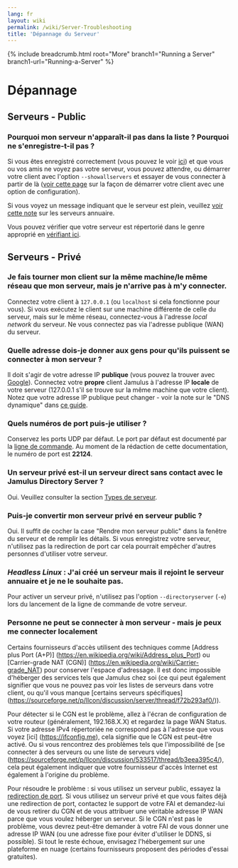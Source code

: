 ```yaml
---
lang: fr
layout: wiki
permalink: /wiki/Server-Troubleshooting
title: 'Dépannage du Serveur'
---
```


{% include breadcrumb.html root="More" branch1="Running a Server" branch1-url="Running-a-Server" %}

# Dépannage

## Serveurs - Public

### Pourquoi mon serveur n'apparaît-il pas dans la liste ? Pourquoi ne s'enregistre-t-il pas ?

Si vous êtes enregistré correctement (vous pouvez le voir [ici](https://explorer.jamulus.io/)) et que vous ou vos amis ne voyez pas votre serveur, vous pouvez attendre, ou démarrer votre client avec l'option `--showallservers` et essayer de vous connecter à partir de là ([voir cette page](Command-Line-Options) sur la façon de démarrer votre client avec une option de configuration).

Si vous voyez un message indiquant que le serveur est plein, veuillez [voir cette note](Directory-Servers) sur les serveurs annuaire.

Vous pouvez vérifier que votre serveur est répertorié dans le genre approprié en [vérifiant ici](https://explorer.jamulus.io/).

## Serveurs - Privé

### Je fais tourner mon client sur la même machine/le même réseau que mon serveur, mais je n'arrive pas à m'y connecter.

Connectez votre client à `127.0.0.1` (ou `localhost` si cela fonctionne pour vous). Si vous exécutez le client sur une machine différente de celle du serveur, mais sur le même réseau, connectez-vous à l'adresse _local network_ du serveur. Ne vous connectez pas via l'adresse publique (WAN) du serveur.

### Quelle adresse dois-je donner aux gens pour qu'ils puissent se connecter à mon serveur ?

Il doit s'agir de votre adresse IP **publique** (vous pouvez la trouver avec [Google](https://www.google.com/search?q=whatsmyip)). Connectez votre **propre** client Jamulus à l'adresse IP **locale** de votre serveur (127.0.0.1 s'il se trouve sur la même machine que votre client). Notez que votre adresse IP publique peut changer - voir la note sur le "DNS dynamique" dans [ce guide](Running-a-Private-Server).

### Quels numéros de port puis-je utiliser ?

Conservez les ports UDP par défaut. Le port par défaut est documenté par la [ligne de commande](Command-Line-Options). Au moment de la rédaction de cette documentation, le numéro de port est **22124**.

### Un serveur privé est-il un serveur direct sans contact avec le Jamulus Directory Server ?

Oui. Veuillez consulter la section [Types de serveur](Choosing-a-Server-Type).

### Puis-je convertir mon serveur privé en serveur public ?

Oui. Il suffit de cocher la case "Rendre mon serveur public" dans la fenêtre du serveur et de remplir les détails. Si vous enregistrez votre serveur, n'utilisez pas la redirection de port car cela pourrait empêcher d'autres personnes d'utiliser votre serveur.

### **_Headless Linux_** : J'ai créé un serveur mais il rejoint le serveur annuaire et je ne le souhaite pas.

Pour activer un serveur privé, n'utilisez pas l'option `--directoryserver` (`-e`) lors du lancement de la ligne de commande de votre serveur.

### Personne ne peut se connecter à mon serveur - mais je peux me connecter localement

Certains fournisseurs d'accès utilisent des techniques comme [Address plus Port (A+P)] (https://en.wikipedia.org/wiki/Address_plus_Port) ou [Carrier-grade NAT (CGN)] (https://en.wikipedia.org/wiki/Carrier-grade_NAT) pour conserver l'espace d'adressage. Il est donc impossible d'héberger des services tels que Jamulus chez soi (ce qui peut également signifier que vous ne pouvez pas voir les listes de serveurs dans votre client, ou qu'il vous manque [certains serveurs spécifiques] (https://sourceforge.net/p/llcon/discussion/server/thread/f72b293af0/)).

Pour détecter si le CGN est le problème, allez à l'écran de configuration de votre routeur (généralement, 192.168.X.X) et regardez la page WAN Status. Si votre adresse IPv4 répertoriée ne correspond pas à l'adresse que vous voyez [ici] (https://ifconfig.me), cela signifie que le CGN est peut-être activé. Ou si vous rencontrez des problèmes tels que l'impossibilité de [se connecter à des serveurs ou une liste de serveurs vide] (https://sourceforge.net/p/llcon/discussion/533517/thread/b3eea395c4/), cela peut également indiquer que votre fournisseur d'accès Internet est également à l'origine du problème.

Pour résoudre le problème : si vous utilisez un serveur public, essayez la [redirection de port](Running-a-Private-Server#port-forwarding). Si vous utilisez un serveur privé et que vous faites déjà une redirection de port, contactez le support de votre FAI et demandez-lui de vous retirer du CGN et de vous attribuer une véritable adresse IP WAN parce que vous voulez héberger un serveur. Si le CGN n'est pas le problème, vous devrez peut-être demander à votre FAI de vous donner une adresse IP WAN (ou une adresse fixe pour éviter d'utiliser le DDNS, si possible). Si tout le reste échoue, envisagez l'hébergement sur une plateforme en nuage (certains fournisseurs proposent des périodes d'essai gratuites).
